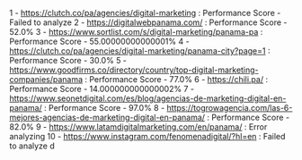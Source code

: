 1 - https://clutch.co/pa/agencies/digital-marketing : Performance Score - Failed to analyze
2 - https://digitalwebpanama.com/ : Performance Score - 52.0%
3 - https://www.sortlist.com/s/digital-marketing/panama-pa : Performance Score - 55.00000000000001%
4 - https://clutch.co/pa/agencies/digital-marketing/panama-city?page=1 : Performance Score - 30.0%
5 - https://www.goodfirms.co/directory/country/top-digital-marketing-companies/panama : Performance Score - 77.0%
6 - https://chili.pa/ : Performance Score - 14.000000000000002%
7 - https://www.seonetdigital.com/es/blog/agencias-de-marketing-digital-en-panama/ : Performance Score - 97.0%
8 - https://togrowagencia.com/las-6-mejores-agencias-de-marketing-digital-en-panama/ : Performance Score - 82.0%
9 - https://www.latamdigitalmarketing.com/en/panama/ : Error analyzing
10 - https://www.instagram.com/fenomenadigital/?hl=en : Failed to analyze d
